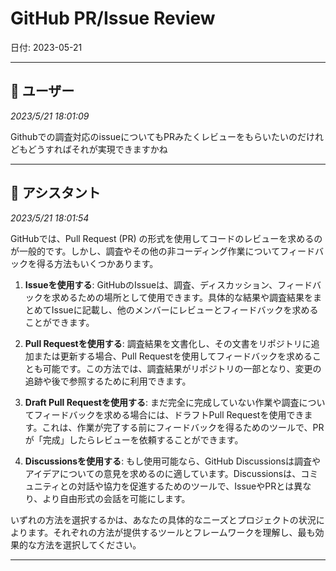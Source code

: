 # GitHub PR/Issue Review

日付: 2023-05-21

---

## 👤 ユーザー
*2023/5/21 18:01:09*

Githubでの調査対応のissueについてもPRみたくレビューをもらいたいのだけれどもどうすればそれが実現できますかね

---

## 🤖 アシスタント
*2023/5/21 18:01:54*

GitHubでは、Pull Request (PR) の形式を使用してコードのレビューを求めるのが一般的です。しかし、調査やその他の非コーディング作業についてフィードバックを得る方法もいくつかあります。

1. **Issueを使用する**: GitHubのIssueは、調査、ディスカッション、フィードバックを求めるための場所として使用できます。具体的な結果や調査結果をまとめてIssueに記載し、他のメンバーにレビューとフィードバックを求めることができます。

2. **Pull Requestを使用する**: 調査結果を文書化し、その文書をリポジトリに追加または更新する場合、Pull Requestを使用してフィードバックを求めることも可能です。この方法では、調査結果がリポジトリの一部となり、変更の追跡や後で参照するために利用できます。

3. **Draft Pull Requestを使用する**: まだ完全に完成していない作業や調査についてフィードバックを求める場合には、ドラフトPull Requestを使用できます。これは、作業が完了する前にフィードバックを得るためのツールで、PRが「完成」したらレビューを依頼することができます。

4. **Discussionsを使用する**: もし使用可能なら、GitHub Discussionsは調査やアイデアについての意見を求めるのに適しています。Discussionsは、コミュニティとの対話や協力を促進するためのツールで、IssueやPRとは異なり、より自由形式の会話を可能にします。

いずれの方法を選択するかは、あなたの具体的なニーズとプロジェクトの状況によります。それぞれの方法が提供するツールとフレームワークを理解し、最も効果的な方法を選択してください。

---

